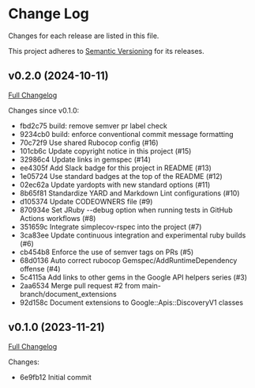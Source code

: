 # Change Log

Changes for each release are listed in this file.

This project adheres to [Semantic Versioning](https://semver.org/) for its releases.

## v0.2.0 (2024-10-11)

[Full Changelog](https://github.com/main-branch/discovery_v1/compare/v0.1.0..v0.2.0)

Changes since v0.1.0:

* fbd2c75 build: remove semver pr label check
* 9234cb0 build: enforce conventional commit message formatting
* 70c72f9 Use shared Rubocop config (#16)
* 101cb6c Update copyright notice in this project (#15)
* 32986c4 Update links in gemspec (#14)
* ee4305f Add Slack badge for this project in README (#13)
* 1e05724 Use standard badges at the top of the README (#12)
* 02ec62a Update yardopts with new standard options (#11)
* 8b65f81 Standardize YARD and Markdown Lint configurations (#10)
* d105374 Update CODEOWNERS file (#9)
* 870934e Set JRuby --debug option when running tests in GitHub Actions workflows (#8)
* 351659c Integrate simplecov-rspec into the project (#7)
* 3ca83ee Update continuous integration and experimental ruby builds (#6)
* cb454b8 Enforce the use of semver tags on PRs (#5)
* 68d0136 Auto correct rubocop Gemspec/AddRuntimeDependency offense (#4)
* 5c4115a Add links to other gems in the Google API helpers series (#3)
* 2aa6534 Merge pull request #2 from main-branch/document_extensions
* 92d158c Document extensions to Google::Apis::DiscoveryV1 classes

## v0.1.0 (2023-11-21)

[Full Changelog](https://github.com/main-branch/discovery_v1/compare/6e9fb12..v0.1.0)

Changes:

* 6e9fb12 Initial commit
